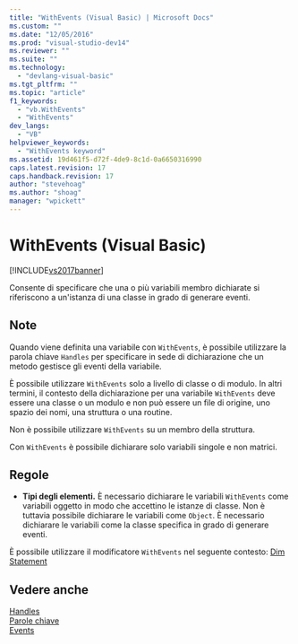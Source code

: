 ```yaml
---
title: "WithEvents (Visual Basic) | Microsoft Docs"
ms.custom: ""
ms.date: "12/05/2016"
ms.prod: "visual-studio-dev14"
ms.reviewer: ""
ms.suite: ""
ms.technology: 
  - "devlang-visual-basic"
ms.tgt_pltfrm: ""
ms.topic: "article"
f1_keywords: 
  - "vb.WithEvents"
  - "WithEvents"
dev_langs: 
  - "VB"
helpviewer_keywords: 
  - "WithEvents keyword"
ms.assetid: 19d461f5-d72f-4de9-8c1d-0a6650316990
caps.latest.revision: 17
caps.handback.revision: 17
author: "stevehoag"
ms.author: "shoag"
manager: "wpickett"
---
```

# WithEvents (Visual Basic)
[!INCLUDE[vs2017banner](../../../csharp/includes/vs2017banner.md)]

Consente di specificare che una o più variabili membro dichiarate si riferiscono a un'istanza di una classe in grado di generare eventi.  
  
## Note  
 Quando viene definita una variabile con `WithEvents`, è possibile utilizzare la parola chiave `Handles` per specificare in sede di dichiarazione che un metodo gestisce gli eventi della variabile.  
  
 È possibile utilizzare `WithEvents` solo a livello di classe o di modulo.  In altri termini, il contesto della dichiarazione per una variabile `WithEvents` deve essere una classe o un modulo e non può essere un file di origine, uno spazio dei nomi, una struttura o una routine.  
  
 Non è possibile utilizzare `WithEvents` su un membro della struttura.  
  
 Con `WithEvents` è possibile dichiarare solo variabili singole e non matrici.  
  
## Regole  
  
-   **Tipi degli elementi.** È necessario dichiarare le variabili `WithEvents` come variabili oggetto in modo che accettino le istanze di classe.  Non è tuttavia possibile dichiarare le variabili come `Object`.  È necessario dichiarare le variabili come la classe specifica in grado di generare eventi.  
  
 È possibile utilizzare il modificatore `WithEvents` nel seguente contesto: [Dim Statement](../../../visual-basic/language-reference/statements/dim-statement.md)  
  
## Vedere anche  
 [Handles](../../../visual-basic/language-reference/statements/handles-clause.md)   
 [Parole chiave](../../../visual-basic/language-reference/keywords/index.md)   
 [Events](../../../visual-basic/programming-guide/language-features/events/events.md)
